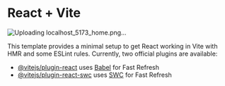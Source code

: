  # React + Vite
![Uploading localhost_5173_home.png…]() 

 This template provides a minimal setup to get React working in Vite with HMR and some ESLint rules.
 Currently, two official plugins are available:
 - [@vitejs/plugin-react](https://github.com/vitejs/vite-plugin-react/blob/main/packages/plugin-react/README.md) uses [Babel](https://babeljs.io/) for Fast Refresh
 - [@vitejs/plugin-react-swc](https://github.com/vitejs/vite-plugin-react-swc) uses [SWC](https://swc.rs/) for Fast    Refresh
